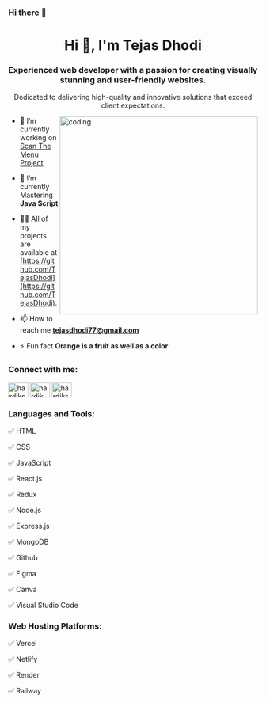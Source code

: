 ### Hi there 👋
<h1 align="center">Hi 👋, I'm Tejas Dhodi</h1>
<h3 align="center">Experienced web developer with a passion for creating visually stunning and user-friendly websites.</h3>
<p align="center">Dedicated to delivering high-quality and innovative solutions that exceed client expectations.</p>

<img align="right" alt="coding" width="400" src="https://instagram.fnag1-2.fna.fbcdn.net/v/t51.2885-19/447623425_7600318090064073_4799396299014529648_n.jpg?stp=dst-jpg_s320x320&_nc_ht=instagram.fnag1-2.fna.fbcdn.net&_nc_cat=109&_nc_ohc=HY2KCUCbxV0Q7kNvgE0Ltj1&edm=AOQ1c0wBAAAA&ccb=7-5&oh=00_AYCu3uwEPsX6PpUXEQ1H8I5T6Sjc6VNosdcHzXDz-NtRrg&oe=6668F5A5&_nc_sid=8b3546" /> </p>

- 🔭 I’m currently working on [Scan The Menu Project](https://scan-the-menu-model-1.vercel.app/)

- 🌱 I’m currently Mastering **Java Script**

- 👨‍💻 All of my projects are available at [https://github.com/TejasDhodi](https://github.com/TejasDhodi).

- 📫 How to reach me **tejasdhodi77@gmail.com**

- ⚡ Fun fact **Orange is a fruit as well as a color**

<h3 align="left">Connect with me:</h3>
<p align="left">
<a href="https://twitter.com/dhodi_tejas" target="blank"><img align="center" src="https://raw.githubusercontent.com/rahuldkjain/github-profile-readme-generator/master/src/images/icons/Social/twitter.svg" alt="hardiksankhe" height="30" width="40" /></a>
<a href="https://www.linkedin.com/in/tejasdhodi/" target="blank"><img align="center" src="https://raw.githubusercontent.com/rahuldkjain/github-profile-readme-generator/master/src/images/icons/Social/linked-in-alt.svg" alt="hardik sankhe" height="30" width="40" /></a>
<a href="https://www.instagram.com/dhoditejas/" target="blank"><img align="center" src="https://raw.githubusercontent.com/rahuldkjain/github-profile-readme-generator/master/src/images/icons/Social/instagram.svg" alt="hardiksankhe" height="30" width="40" /></a>
</p>

<h3 align="left">Languages and Tools:</h3>
<p>✅ HTML</p>
<p>✅ CSS</p>
<p>✅ JavaScript</p>
<p>✅ React.js</p>
<p>✅ Redux</p>
<p>✅ Node.js</p>
<p>✅ Express.js</p>
<p>✅ MongoDB</p>
<p>✅ Github</p>
<p>✅ Figma</p>
<p>✅ Canva</p>
<p>✅ Visual Studio Code</p>

<h3 align="left">Web Hosting Platforms:</h3>
<p>✅ Vercel</p>
<p>✅ Netlify</p>
<p>✅ Render</p>
<p>✅ Railway</p>
